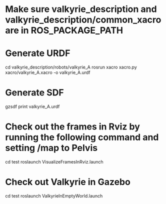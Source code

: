 # Make sure valkyrie_description and valkyrie_description/common_xacro are in ROS_PACKAGE_PATH

# Generate URDF
cd valkyrie_description/robots/valkyrie_A
rosrun xacro xacro.py xacro/valkyrie_A.xacro -o valkyrie_A.urdf

# Generate SDF
gzsdf print valkyrie_A.urdf

# Check out the frames in Rviz by running the following command and setting /map to Pelvis
cd test
roslaunch VisualizeFramesInRviz.launch

# Check out Valkyrie in Gazebo
cd test
roslaunch ValkyrieInEmptyWorld.launch